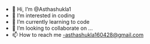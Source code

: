 - 👋 Hi, I’m @Asthashukla1
- 👀 I’m interested in coding
- 🌱 I’m currently learning to code
- 💞️ I’m looking to collaborate on ...
- 📫 How to reach me -asthashukla160428@gmail.com

<!---
Asthashukla1/Asthashukla1 is a ✨ special ✨ repository because its `README.md` (this file) appears on your GitHub profile.
You can click the Preview link to take a look at your changes.
--->
